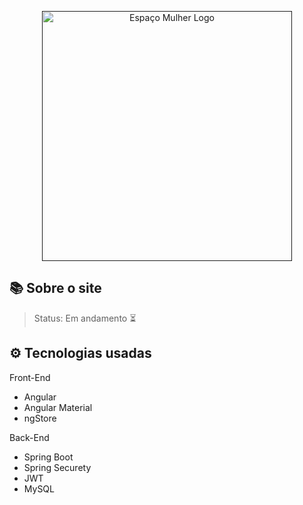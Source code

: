 <p align="center"><a href="" target="_blank"><img src="https://github.com/user-attachments/assets/440b2ff0-50de-43fb-8c01-cd448b37bdb2" width="400" alt="Espaço Mulher Logo"></a></p>

## 📚 Sobre o site
> Status: Em andamento ⏳

## ⚙ Tecnologias usadas

Front-End
- Angular
- Angular Material
- ngStore

Back-End
- Spring Boot
- Spring Securety
- JWT
- MySQL
